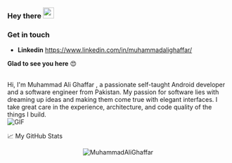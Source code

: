 ### Hey there <img src="https://media.giphy.com/media/hvRJCLFzcasrR4ia7z/giphy.gif" width="25px">

### Get in touch
* **Linkedin** https://www.linkedin.com/in/muhammadalighaffar/

**Glad to see you here** :heart_eyes:

<br />
Hi, I'm Muhammad Ali Ghaffar , a passionate self-taught Android developer and a software engineer from Pakistan. My passion for software lies with dreaming up ideas and making them come true with elegant interfaces. I take great care in the experience, architecture, and code quality of the things I build.
<br />
<img align="center" alt="GIF" src="https://github.com/abhisheknaiidu/abhisheknaiidu/blob/master/code.gif?raw=true" />

📈 My GitHub Stats

<p align="center"> <img src="https://github-readme-stats.vercel.app/api?username=MuhammadAliGhaffar&show_icons=true&theme=gotham" alt="MuhammadAliGhaffar" />
